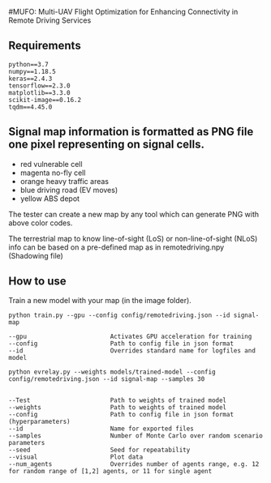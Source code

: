 #MUFO: Multi-UAV Flight Optimization for Enhancing Connectivity in Remote Driving Services



## Requirements

```
python==3.7 
numpy==1.18.5 
keras==2.4.3 
tensorflow==2.3.0 
matplotlib==3.3.0
scikit-image==0.16.2 
tqdm==4.45.0
```

## Signal map information is formatted as PNG file one pixel representing on signal cells. 

* red vulnerable cell 
* magenta no-fly cell
* orange heavy traffic areas
* blue	driving road (EV moves)
* yellow ABS depot

The tester can create a new map by any tool which can generate PNG with above color codes.

The terrestrial map to know line-of-sight (LoS) or non-line-of-sight (NLoS) info can be based on a pre-defined map as in remotedriving.npy (Shadowing file)



## How to use

Train a new model with your map (in the image folder).

```
python train.py --gpu --config config/remotedriving.json --id signal-map

--gpu                       Activates GPU acceleration for training
--config                    Path to config file in json format
--id                        Overrides standard name for logfiles and model
```

```
python evrelay.py --weights models/trained-model --config config/remotedriving.json --id signal-map --samples 30


--Test                      Path to weights of trained model
--weights                   Path to weights of trained model
--config                    Path to config file in json format (hyperparameters)
--id                        Name for exported files
--samples                   Number of Monte Carlo over random scenario parameters
--seed                      Seed for repeatability
--visual                    Plot data
--num_agents                Overrides number of agents range, e.g. 12 for random range of [1,2] agents, or 11 for single agent
```

